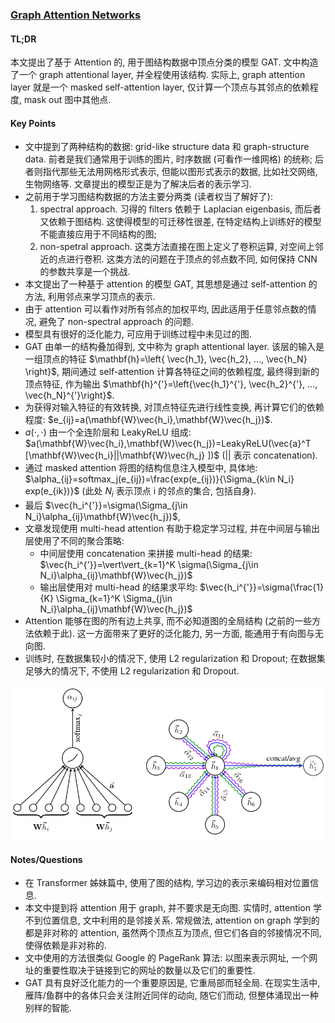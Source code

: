 ### [Graph Attention Networks](https://arxiv.org/abs/1710.10903)

#### TL;DR

本文提出了基于 Attention 的, 用于图结构数据中顶点分类的模型 GAT. 文中构造了一个 graph attentional layer, 并全程使用该结构. 实际上, graph attention layer 就是一个 masked self-attention layer, 仅计算一个顶点与其邻点的依赖程度, mask out 图中其他点.

#### Key Points

* 文中提到了两种结构的数据: grid-like structure data 和 graph-structure data. 前者是我们通常用于训练的图片, 时序数据 (可看作一维网格) 的统称; 后者则指代那些无法用网格形式表示, 但能以图形式表示的数据, 比如社交网络, 生物网络等. 文章提出的模型正是为了解决后者的表示学习.
* 之前用于学习图结构数据的方法主要分两类 (读者权当了解好了):
    1. spectral approach. 习得的 filters 依赖于 Laplacian eigenbasis, 而后者又依赖于图结构. 这使得模型的可迁移性很差, 在特定结构上训练好的模型不能直接应用于不同结构的图;
    2. non-spetral approach. 这类方法直接在图上定义了卷积运算, 对空间上邻近的点进行卷积. 这类方法的问题在于顶点的邻点数不同, 如何保持 CNN 的参数共享是一个挑战.
* 本文提出了一种基于 attention 的模型 GAT, 其思想是通过 self-attention 的方法, 利用邻点来学习顶点的表示.
* 由于 attention 可以看作对所有邻点的加权平均, 因此适用于任意邻点数的情况, 避免了 non-spectral approach 的问题.
* 模型具有很好的泛化能力, 可应用于训练过程中未见过的图.
* GAT 由单一的结构叠加得到, 文中称为 graph attentional layer.  该层的输入是一组顶点的特征 $\mathbf{h}=\left{ \vec{h_1}, \vec{h_2}, ..., \vec{h_N} \right}$, 期间通过 self-attention 计算各特征之间的依赖程度, 最终得到新的顶点特征, 作为输出 $\mathbf{h}^{'}=\left{\vec{h_1}^{'}, \vec{h_2}^{'}, ..., \vec{h_N}^{'}\right}$.
* 为获得对输入特征的有效转换, 对顶点特征先进行线性变换, 再计算它们的依赖程度: $e_{ij}=a(\mathbf{W}\vec{h_i},\mathbf{W}\vec{h_j})$.
* $a(\cdot, \cdot)$ 由一个全连阶层和 LeakyReLU 组成: $a(\mathbf{W}\vec{h_i},\mathbf{W}\vec{h_j})=LeakyReLU(\vec{a}^T [\mathbf{W}\vec{h_i}||\mathbf{W}\vec{h_j} ])$ ($||$ 表示 concatenation).
* 通过 masked attention 将图的结构信息注入模型中, 具体地: $\alpha_{ij}=softmax_j(e_{ij})=\frac{exp(e_{ij})}{\Sigma_{k\in N_i} exp(e_{ik})}$ (此处 $N_i$ 表示顶点 i 的邻点的集合, 包括自身).
* 最后 $\vec{h_i^{'}}=\sigma(\Sigma_{j\in N_i}\alpha_{ij}\mathbf{W}\vec{h_j})$,
* 文章发现使用 multi-head attention 有助于稳定学习过程, 并在中间层与输出层使用了不同的聚合策略:
    * 中间层使用 concatenation 来拼接 multi-head 的结果: $\vec{h_i^{'}}=\vert\vert_{k=1}^K \sigma(\Sigma_{j\in N_i}\alpha_{ij}\mathbf{W}\vec{h_j})$
    * 输出层使用对 multi-head 的结果求平均: $\vec{h_i^{'}}=\sigma(\frac{1}{K} \Sigma_{k=1}^K \Sigma_{j\in N_i}\alpha_{ij}\mathbf{W}\vec{h_j})$
* Attention 能够在图的所有边上共享, 而不必知道图的全局结构 (之前的一些方法依赖于此). 这一方面带来了更好的泛化能力, 另一方面, 能通用于有向图与无向图.
* 训练时, 在数据集较小的情况下, 使用 L2 regularization 和 Dropout; 在数据集足够大的情况下, 不使用 L2 regularization 和 Dropout.

![graph_attention_networks.png](../img/graph_attention_networks.png)

#### Notes/Questions

* 在 Transformer 姊妹篇中, 使用了图的结构, 学习边的表示来编码相对位置信息.
* 本文中提到将 attention 用于 graph, 并不要求是无向图. 实情时, attention 学不到位置信息, 文中利用的是邻接关系. 常规做法, attention on graph 学到的都是非对称的 attention, 虽然两个顶点互为顶点, 但它们各自的邻接情况不同, 使得依赖是非对称的.
* 文中使用的方法很类似 Google 的 PageRank 算法: 以图来表示网址, 一个网址的重要性取决于链接到它的网址的数量以及它们的重要性.
* GAT 具有良好泛化能力的一个重要原因是, 它重局部而轻全局. 在现实生活中, 雁阵/鱼群中的各体只会关注附近同伴的动向, 随它们而动, 但整体涌现出一种别样的智能.
